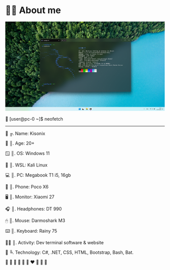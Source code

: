 # 🧑‍💻 About me

<a align="center" target="_blank" rel="noopener noreferrer" href="https://github.com/Kisonix-Dev/Kisonix-Dev/blob/main/img/neofetch.png"><img src="https://github.com/Kisonix-Dev/Kisonix-Dev/blob/main/img/neofetch.png" alt="TailwindCSS" style="max-width: 100%;"></a>

🐧 [user@pc-0 ~]$ neofetch 

---------------------------

<p>👤 ╔. Name: Kisonix</p>
<p>🧩 ║. Age: 20+</p>
<p>🪟 ║. OS: Windows 11</p>
<p>🚀 ║. WSL: Kali Linux</p>
<p>💻 ║. PC: Megabook T1 i5, 16gb</p>
<p>📱 ║. Phone: Poco X6</p>
<p>🖥  ║. Monitor: Xiaomi 27</p>
<p>🎧 ║. Headphones: DT 990</p>
<p>🖱  ║. Mouse: Darmoshark M3</p>
<p>⌨️ ║. Keyboard: Rainy 75</p>
<p>🧑‍💻 ║. Activity: Dev terminal software & website</p>
<p>🍩 ╚. Technology: C#, .NET, CSS, HTML, Bootstrap, Bash, Bat.</p>

🩵   💙   💚   💜   💛   🧡   ❤️   🩷   🤍   🖤
